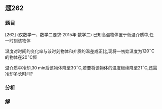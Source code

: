 ## 题262
### 题目
[262] (仅数学一、数学二要求$\cdot  {2015}$年$\cdot$数学二) 已知高温物体置于低温介质中,任一时刻该物体

温度对时间的变化率与该时刻物体和介质的温差成正比,现将一初始温度为${120}^{ \circ  }\mathrm{C}$的物体在${20}^{ \circ  }\mathrm{C}$恒

温介质中冷却,${30}\mathrm{\;{min}}$后该物体降至${30}^{ \circ  }\mathrm{C}$,若要将该物体的温度继续降至${21}^{ \circ  }\mathrm{C}$,还需冷却多长时间?
### 分析

### 解
